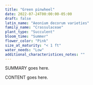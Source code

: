 ```yaml
---
title: "Green pinwheel"
date: 2022-07-24T00:00:00-05:00
draft: false
latin_name: "Aeonium decorum varieties"
family_name: "Crassulaceae"
plant_type: "Succulent"
bloom_time: "Summer"
flower_color: "Pink"
size_at_maturity: "< 1 ft"
water_needs: "Low"
additional_characteristices_notes: ""
---
```


SUMMARY goes here.

<!--more-->

CONTENT goes here.